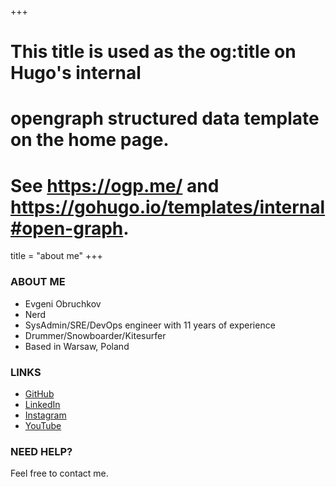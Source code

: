 +++
# This title is used as the og:title on Hugo's internal
# opengraph structured data template on the home page.
# See https://ogp.me/ and https://gohugo.io/templates/internal#open-graph.
title = "about me"
+++

### ABOUT ME

- Evgeni Obruchkov
- Nerd
- SysAdmin/SRE/DevOps engineer with 11 years of experience
- Drummer/Snowboarder/Kitesurfer
- Based in Warsaw, Poland

### LINKS

- [GitHub](https://github.com/EugeneObruchkov)
- [LinkedIn](https://www.linkedin.com/in/eugene-obruchkov)
- [Instagram](https://instagram.com/eugene_obruchkov)
- [YouTube](https://www.youtube.com/@evgeni-obruchkov) 

### NEED HELP?

Feel free to contact me.
